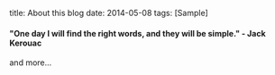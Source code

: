 title: About this blog
date: 2014-05-08
tags: [Sample]

#### "One day I will find the right words, and they will be simple." - Jack Kerouac

and more...

